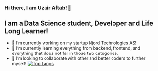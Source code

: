 ### Hi there, I am Uzair Aftab! 👋

## I am a Data Science student, Developer and Life Long Learner!
- 🔭 I’m currently working on my startup Njord Technologies AS!
- 🌱 I’m currently learning everything from backend, frontend, and everything that does not fall in those two categories.
- 👯 I’m looking to collaborate with other and better coders to further myself!
[![Top Langs](https://github-readme-stats.vercel.app/api/top-langs/?username=uzaaft&layout=compact)](https://github.com/anuraghazra/github-readme-stats)
